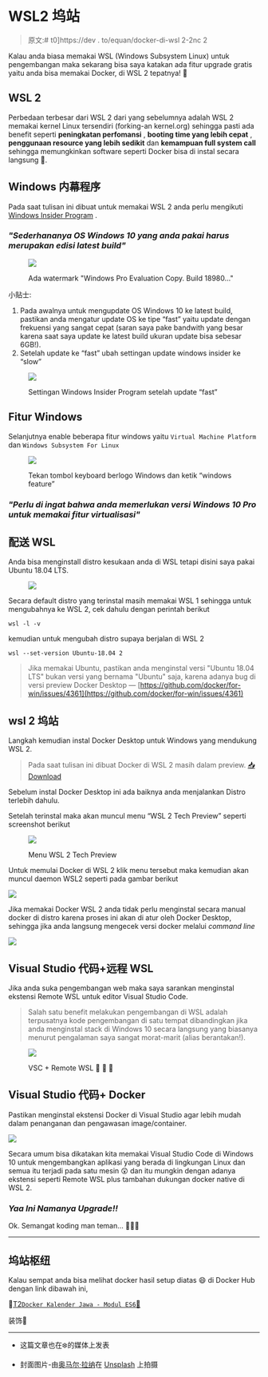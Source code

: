 # WSL2 坞站

> 原文:# t0]https://dev . to/equan/docker-di-wsl 2-2nc 2

Kalau anda biasa memakai WSL (Windows Subsystem Linux) untuk pengembangan maka sekarang bisa saya katakan ada fitur upgrade gratis yaitu anda bisa memakai Docker, di WSL 2 tepatnya! 🌟

## WSL 2

Perbedaan terbesar dari WSL 2 dari yang sebelumnya adalah WSL 2 memakai kernel Linux tersendiri (forking-an kernel.org) sehingga pasti ada benefit seperti **peningkatan perfomansi** , **booting time yang lebih cepat** , **penggunaan resource yang lebih sedikit** dan **kemampuan full system call** sehingga memungkinkan software seperti Docker bisa di instal secara langsung 🚀.

## Windows 内幕程序

Pada saat tulisan ini dibuat untuk memakai WSL 2 anda perlu mengikuti [Windows Insider Program](https://insider.windows.com/en-us/for-developers/) .

### *"Sederhananya OS Windows 10 yang anda pakai harus merupakan edisi latest build"*

<figure>

[![](img/98932fc92ef3bef9de6492c3281542c0.png)](https://res.cloudinary.com/practicaldev/image/fetch/s--vBMUiEHm--/c_limit%2Cf_auto%2Cfl_progressive%2Cq_auto%2Cw_880/https://bsv7nq.ch.files.1drv.com/y4mELxdNx933pyrTPzxPKOdxopC2LqaXaBz3H7BdJAQhvd_DBljnQrvLvR1mAqpGdqeKNE20dR7fJfCRBMod3dMdq5cY1JzkM-wiOuLkz0wsToDH7OoLUvI9a2V6qcCyGMP7lj2P7Yppgfza-H1kTgpaEprrkxFsosnOO7letcT1DIRsOtt23YwEDKELwTi48Mx-Dl0FfQ7S-O0aBr5ECrI7A)

<figcaption>Ada watermark "Windows Pro Evaluation Copy. Build 18980..."</figcaption>

</figure>

小贴士:

1.  Pada awalnya untuk mengupdate OS Windows 10 ke latest build, pastikan anda mengatur update OS ke tipe “fast” yaitu update dengan frekuensi yang sangat cepat (saran saya pake bandwith yang besar karena saat saya update ke latest build ukuran update bisa sebesar 6GB!).
2.  Setelah update ke “fast” ubah settingan update windows insider ke “slow”

<figure>

[![](img/4c3cc2da61ccfeb5293c542417a40aba.png)](https://res.cloudinary.com/practicaldev/image/fetch/s--VplJeOsD--/c_limit%2Cf_auto%2Cfl_progressive%2Cq_auto%2Cw_880/https://bswjww.ch.files.1drv.com/y4mwIGkzCFPcQpYae0eLwsDLYYagY2lClb7A-wAhmdIiSqFSBCay5ijY3LE15JJUKfVc5VX2y7FjMgsGbNREpXyczUZbpVNYJ70iHUoSB9Qshflj9jqDe0t3jJjVci7ldA9WeGWF0elWa2irg1j1EN1SBgVdGvfglVKsZdPaUm2ddyJOffBqHbIASgpUJ1cw99GhDkgvhDcX3CkSkabfoj1lg)

<figcaption>Settingan Windows Insider Program setelah update “fast”</figcaption>

</figure>

## Fitur Windows

Selanjutnya enable beberapa fitur windows yaitu `Virtual Machine Platform` dan `Windows Subsystem For Linux`

<figure>

[![](img/2542629305750d78b825eff9b7f6b305.png)](https://res.cloudinary.com/practicaldev/image/fetch/s--8XqJku5F--/c_limit%2Cf_auto%2Cfl_progressive%2Cq_auto%2Cw_880/https://cjq9ta.ch.files.1drv.com/y4m_7Xc0n4YqXrM0h2AH9FwLwfvf8gOdzyaeW_7_-lXD-LUsUkLBiKJ3Mn6xGeFC-9HeLdYVGxcPo-G3kyvBsS9nqChgBE_jKE-CK554mp9UqbqQqouLelDLqK-5VZivOVlCcGYWMjHCqm91FZn0MOwnJzflV9uRkUaXrIjW9VPDYrv7ydnjMoow9KJRofFMvYlT48X-NA8mv1SmXmAVgLFOg)

<figcaption>Tekan tombol keyboard berlogo Windows dan ketik “windows feature”</figcaption>

</figure>

### *"Perlu di ingat bahwa anda memerlukan versi Windows 10 Pro untuk memakai fitur virtualisasi"*

## 配送 WSL

Anda bisa menginstall distro kesukaan anda di WSL tetapi disini saya pakai Ubuntu 18.04 LTS.

<figure>

[![](img/746e97713ec1b3430fd6e3e1eca02bf3.png)](https://res.cloudinary.com/practicaldev/image/fetch/s--PyAPbmkt--/c_limit%2Cf_auto%2Cfl_progressive%2Cq_auto%2Cw_880/https://cjpywq.ch.files.1drv.com/y4mgMepBNQ2iTRyLYkT4loAocanotJolzz_ODcRrsIn4HYR6lgeFZAOnP5f3PC0gbuhuuiloSs8bk4_VxVW9IaZhwdNz1dw6oGfE9SO9LZPxFGMfac05lscdOBretebu7Yb5O8NjZQwRYKLHGPzvwwshJLekUL8zmJo9RERIZIzxmqLiy7_QMw0Od89ZV-GSR-g906h30LBS4MMKLOE1XzTrA)

<figcaption></figcaption>

</figure>

Secara default distro yang terinstal masih memakai WSL 1 sehingga untuk mengubahnya ke WSL 2, cek dahulu dengan perintah berikut

`wsl -l -v`

kemudian untuk mengubah distro supaya berjalan di WSL 2

`wsl --set-version Ubuntu-18.04 2`

> Jika memakai Ubuntu, pastikan anda menginstal versi "Ubuntu 18.04 LTS" bukan versi yang bernama "Ubuntu" saja, karena adanya bug di versi preview Docker Desktop — [https://github.com/docker/for-win/issues/4361](https://github.com/docker/for-win/issues/4361)

## wsl 2 坞站

Langkah kemudian instal Docker Desktop untuk Windows yang mendukung WSL 2.

> Pada saat tulisan ini dibuat Docker di WSL 2 masih dalam preview.
> [📥 Download](https://download.docker.com/win/edge/36883/Docker%20Desktop%20Installer.exe)

Sebelum instal Docker Desktop ini ada baiknya anda menjalankan Distro terlebih dahulu.

Setelah terinstal maka akan muncul menu “WSL 2 Tech Preview” seperti screenshot berikut

<figure>

[![](img/d33e36b5f9ded8041208722c56aed7db.png)](https://res.cloudinary.com/practicaldev/image/fetch/s--za2kQR9I--/c_limit%2Cf_auto%2Cfl_progressive%2Cq_auto%2Cw_880/https://cjrznq.ch.files.1drv.com/y4mE262etM_nS-yW--_j0idP3Xrb9sQXKBnGRh-HEFKZemjgxfyn7clmKpczTRaD1JRgkAqjHuhcAk1NloCnXFVdb6sMkH8VR8mKY0d0gl9B3KwQKASchP_B6ZvGKsMCx2xihGJuaXvcQo0QfoEfvcerWRxqp6cOUoLSA53SvW9hMXKAgYxgx0js3T-xY-wjicYXtx003oTeshGDwV-WoX5fg)

<figcaption>Menu WSL 2 Tech Preview</figcaption>

</figure>

Untuk memulai Docker di WSL 2 klik menu tersebut maka kemudian akan muncul daemon WSL2 seperti pada gambar berikut

[![](img/8271062d298be2c45d883245631fb9b3.png)](https://res.cloudinary.com/practicaldev/image/fetch/s--pta6B9mt--/c_limit%2Cf_auto%2Cfl_progressive%2Cq_auto%2Cw_880/https://cjqoqg.ch.files.1drv.com/y4mZGUpw6E9DknwqTfe74NjJcY8bkjS5I_i27sZLEW6vWbDnwuWDdFtHGV9YEP4NRq3qiUFzCLHNiTwSo2IkTQuYL6pszHqGBZxxgUeZcO8SnG17QEtCBO_QmCO8st03-yK4yGMwiFAiSD9KoLLTv2nmOLRd7ocoLW74eIS9O2XYdOJwySMzppbdYdIiSjDKIkKELnY58hZKp8YRH9di23KNw)

Jika memakai Docker WSL 2 anda tidak perlu menginstal secara manual docker di distro karena proses ini akan di atur oleh Docker Desktop, sehingga jika anda langsung mengecek versi docker melalui *command line*

[![](img/2a0c962bab2e2ac5fb7a9e8d56ef40d0.png)](https://res.cloudinary.com/practicaldev/image/fetch/s--C2e4L-B_--/c_limit%2Cf_auto%2Cfl_progressive%2Cq_auto%2Cw_880/https://cjpreg.ch.files.1drv.com/y4m7sPQ9MPAv89cNiMWlcPpzOAQ5lgIDvypBC0KVOV2q_ak9lXY4RqbpCqbg97SM0ei2M-d2mUpZ8YTvUVvhsMbkWyEiAC3D4i0zYUIdI3Ba3EJzPgFI-Gs2dDr9yKPPIlUMkwd3H882C_K7vBubWTXoqXYxDnvQkmelwzWvFo8ocqstGY80_iUVluWftMcvFzE32xbJ2C-zMpIWnAAKnDBfg)

## Visual Studio 代码+远程 WSL

Jika anda suka pengembangan web maka saya sarankan menginstal ekstensi Remote WSL untuk editor Visual Studio Code.

> Salah satu benefit melakukan pengembangan di WSL adalah terpusatnya kode pengembangan di satu tempat dibandingkan jika anda menginstal stack di Windows 10 secara langsung yang biasanya menurut pengalaman saya sangat morat-marit (alias berantakan!).

<figure>

[![](img/b90b52c78828037d734188a58af4445e.png)](https://res.cloudinary.com/practicaldev/image/fetch/s---mLHmfQh--/c_limit%2Cf_auto%2Cfl_progressive%2Cq_auto%2Cw_880/https://cjrs7g.ch.files.1drv.com/y4mZR6U6BXsHFPjjcu922B7_ZK3M89SGNDH2tAYMdCXfxWGmn72_j9qiFJn8a5pjAASJRblqSzCjkyetfoZ8JtecJzHf2VxFgUyef3so7m8lRqcfL_p70T0-yrxXxpNc9tvEU66e81FFzXDEwMb4SDPq_MFZOBRsNvUB58jdM5iO0Q8Ipcsi1PuBQ4FRWnl6xoTTBOysd11AVSU1d8-qXmYOA)

<figcaption>VSC + Remote WSL 👏 👏 👏</figcaption>

</figure>

## Visual Studio 代码+ Docker

Pastikan menginstal ekstensi Docker di Visual Studio agar lebih mudah dalam penanganan dan pengawasan image/container.

[![](img/d8e44070501652e6f6d5ac792fbf89fb.png)](https://res.cloudinary.com/practicaldev/image/fetch/s--1KICYmIZ--/c_limit%2Cf_auto%2Cfl_progressive%2Cq_auto%2Cw_880/https://cjqhyw.ch.files.1drv.com/y4m0g1aEArPoJ0nNHzWiC6hGNrC8o2Ecdt8m1FNSRmyfDwkBEh_sGsbciFrrr_3jN3OUJLg_4BGJ2CYpw_rtP_-UbE1Xb4Tz0VbfbwiAkMBNzfsMdtSMmVTiu3REMR1fro7Ub_phImXFncTCyU4c7i4pIpLjB37oTZ6zQVM-J-bs0adN_s6lfMXabe27v4xz3hhDKl5KwbjsUlVM7cBdV4iaQ)

Secara umum bisa dikatakan kita memakai Visual Studio Code di Windows 10 untuk mengembangkan aplikasi yang berada di lingkungan Linux dan semua itu terjadi pada satu mesin 😲 dan itu mungkin dengan adanya ekstensi seperti Remote WSL plus tambahan dukungan docker native di WSL 2.

### *Yaa Ini Namanya Upgrade!!*

Ok. Semangat koding man teman... 👨🏽‍💻

* * *

## 坞站枢纽

Kalau sempat anda bisa melihat docker hasil setup diatas 😄 di Docker Hub dengan link dibawah ini,

🐋[T2`Docker Kalender Jawa - Modul ES6`🐋](https://hub.docker.com/r/junwatu/kalenderjawa-esm)

装饰🙏

* * *

*   这篇文章也在❄️的媒体上发表

*   封面图片-由[奥马尔·拉纳](https://unsplash.com/@omerrana?utm_source=unsplash&utm_medium=referral&utm_content=creditCopyText)在 [Unsplash](https://unsplash.com/search/photos/indonesia?utm_source=unsplash&utm_medium=referral&utm_content=creditCopyText) 上拍摄